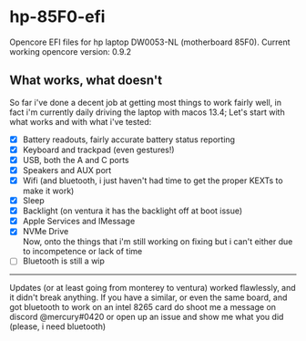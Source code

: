 # hp-85F0-efi
Opencore EFI files for hp laptop DW0053-NL (motherboard 85F0). Current working opencore version: 0.9.2

## What works, what doesn't

So far i've done a decent job at getting most things to work fairly well, in fact i'm currently daily driving the laptop with macos 13.4; Let's start with what works and with what i've tested:
- [X] Battery readouts, fairly accurate battery status reporting
- [X] Keyboard and trackpad (even gestures!)
- [X] USB, both the A and C ports
- [X] Speakers and AUX port 
- [X] Wifi (and bluetooth, i just haven't had time to get the proper KEXTs to make it work)
- [X] Sleep
- [X] Backlight (on ventura it has the backlight off at boot issue)
- [X] Apple Services and IMessage
- [X] NVMe Drive\
Now, onto the things that i'm still working on fixing but i can't either due to incompetence or lack of time
- [ ] Bluetooth is still a wip

----
Updates (or at least going from monterey to ventura) worked flawlessly, and it didn't break anything. If you have a similar, or even the same board, and got bluetooth to work on an intel 8265 card do shoot me a message on discord @mercury#0420 or open up an issue and show me what you did (please, i need bluetooth)
